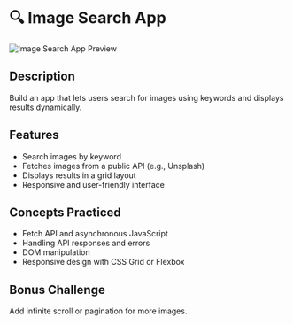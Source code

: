 # 🔍 Image Search App

![Image Search App Preview](../../assets/image-search.PNG)

## Description
Build an app that lets users search for images using keywords and displays results dynamically.

## Features
- Search images by keyword
- Fetches images from a public API (e.g., Unsplash)
- Displays results in a grid layout
- Responsive and user-friendly interface

## Concepts Practiced
- Fetch API and asynchronous JavaScript
- Handling API responses and errors
- DOM manipulation
- Responsive design with CSS Grid or Flexbox

## Bonus Challenge
Add infinite scroll or pagination for more images.


